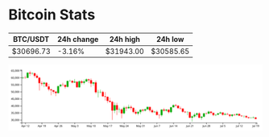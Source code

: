 # Bitcoin Stats

BTC/USDT|24h change|24h high|24h low|
|---|---|---|---|
|$30696.73|-3.16%|$31943.00|$30585.65|

<img src="./chart.svg">
